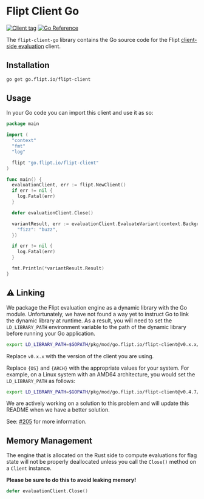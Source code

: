 # Flipt Client Go

[![Client tag](https://img.shields.io/github/v/tag/flipt-io/flipt-client-go?label=latest)](https://github.com/flipt-io/flipt-client-go)
[![Go Reference](https://pkg.go.dev/badge/go.flipt.io/flipt-client.svg)](https://pkg.go.dev/go.flipt.io/flipt-client)

The `flipt-client-go` library contains the Go source code for the Flipt [client-side evaluation](https://www.flipt.io/docs/integration/client) client.

## Installation

```bash
go get go.flipt.io/flipt-client
```

## Usage

In your Go code you can import this client and use it as so:

```go
package main

import (
  "context"
  "fmt"
  "log"

  flipt "go.flipt.io/flipt-client"
)

func main() {
  evaluationClient, err := flipt.NewClient()
  if err != nil {
    log.Fatal(err)
  }

  defer evaluationClient.Close()

  variantResult, err := evaluationClient.EvaluateVariant(context.Background(), "flag1", "someentity", map[string]string{
    "fizz": "buzz",
  })

  if err != nil {
    log.Fatal(err)
  }

  fmt.Println(*variantResult.Result)
}
```

## ⚠️ Linking

We package the Flipt evaluation engine as a dynamic library with the Go module. Unfortunately, we have not found a way yet to instruct Go to link the dynamic library at runtime. As a result, you will need to set the `LD_LIBRARY_PATH` environment variable to the path of the dynamic library before running your Go application.

```bash
export LD_LIBRARY_PATH=$GOPATH/pkg/mod/go.flipt.io/flipt-client@v0.x.x/ext/{OS}_{ARCH}:$LD_LIBRARY_PATH
```

Replace `v0.x.x` with the version of the client you are using.

Replace `{OS}` and `{ARCH}` with the appropriate values for your system. For example, on a Linux system with an AMD64 architecture, you would set the `LD_LIBRARY_PATH` as follows:

```bash
export LD_LIBRARY_PATH=$GOPATH/pkg/mod/go.flipt.io/flipt-client@v0.4.7/ext/linux_x86_64:$LD_LIBRARY_PATH
```

We are actively working on a solution to this problem and will update this README when we have a better solution.

See: [#205](https://github.com/flipt-io/flipt-client-sdks/issues/205) for more information.

## Memory Management

The engine that is allocated on the Rust side to compute evaluations for flag state will not be properly deallocated unless you call the `Close()` method on a `Client` instance.

**Please be sure to do this to avoid leaking memory!**

```go
defer evaluationClient.Close()
```
